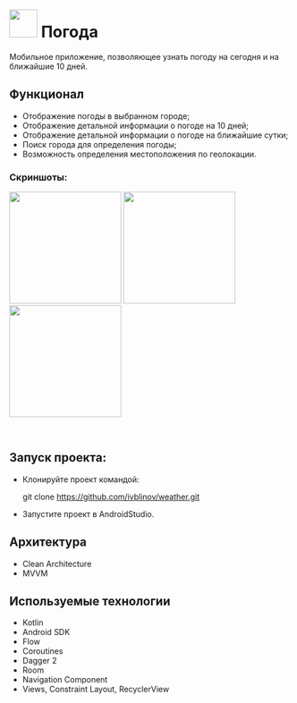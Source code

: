 # <image src='app/src/main/res/drawable/logo.png' width=50 /> Погода

Мобильное приложение, позволяющее узнать погоду на сегодня и на ближайшие 10 дней.

## Функционал

* Отображение погоды в выбранном городе;
* Отображение детальной информации о погоде на 10 дней;
* Отображение детальной информации о погоде на ближайшие сутки;
* Поиск города для определения погоды;
* Возможность определения местоположения по геолокации.

### Скриншоты:

<image src='app/src/main/assets/main_screen.jpg' width=200></image>
<image src='app/src/main/assets/details_screen.jpg' width=200></image>
<image src='app/src/main/assets/search_screen.jpg' width=200></image>

<br>

## Запуск проекта:

* Клонируйте проект командой:

   git clone https://github.com/ivblinov/weather.git

* Запустите проект в AndroidStudio.

## Архитектура
* Clean Architecture
* MVVM

## Используемые технологии
* Kotlin
* Android SDK
* Flow
* Coroutines
* Dagger 2
* Room
* Navigation Component
* Views, Constraint Layout, RecyclerView
